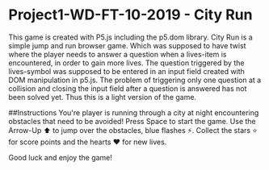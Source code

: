 # Project1-WD-FT-10-2019 - City Run

This game is created with P5.js including the p5.dom library.
City Run is a simple jump and run browser game. Which was supposed to have twist where the player needs to answer a question when a lives-item is encountered, in order to gain more lives.
The question triggered by the lives-symbol was supposed to be entered in an input field created with DOM manipulation in p5.js. The problem of triggering only one question at a collision and closing the input field after a question is answered has not been solved yet. Thus this is a light version of the game.

##Instructions
You're player is running through a city at night encountering obstacles that need to be avoided! 
Press Space to start the game.
Use the Arrow-Up ⬆️ to jump over the obstacles, blue flashes ⚡️.
Collect the stars ⭐️ for score points and the hearts ♥️ for new lives.

Good luck and enjoy the game!
